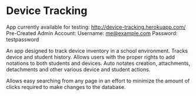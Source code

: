 Device Tracking
=============

App currently available for testing: http://device-tracking.herokuapp.com/
Pre-Created Admin Account:
Username: me@example.com
Password: testpassword

An app designed to track device inventory in a school environment. Tracks device and student history. Allows users with the proper rights to add notations to both students and devices. Auto notates creation, attachments, detachments and other various device and student actions.

Allows easy searching from any page in an effort to minimize the amount of clicks required to make changes to the database.

